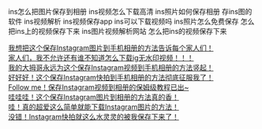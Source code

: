 ins怎么把图片保存到相册
ins视频怎么下载高清
ins照片如何保存相册
存ins图的软件
ins视频解析
ins视频保存app
ins可以下载视频吗
ins照片怎么免费保存
怎么把ins上的视频保存下来
ins图片视频解析网站
怎么把ins的视频保存下来

[我想把这个保存Instagram图片到手机相册的方法告诉每个家人们！](https://xiaoguangkepu.com/ins/60.html)<br>
[家人们，我不允许还有谁不知道怎么下载ig无水印视频！！！](https://xiaoguangkepu.com/ins/67.html)<br>
[我的大拇哥永远为这个保存Instagram视频到手机相册的方法竖起！](https://xiaoguangkepu.com/ins/87.html)<br>
[好好好！这个保存Instagram快拍到手机相册的方法彻底征服我了！](https://xiaoguangkepu.com/ins/111.html)<br>
[Follow me！保存Instagram视频到相册的保姆级教程已出~](https://xiaoguangkepu.com/ins/112.html)<br>
[哇哇哇！这个保存Instagram图片到相册的方法真的香！](https://www.sohu.com/a/777565163_121319595)<br>
[哇！真的超爱这么简单就能下载Instagram图片的方法！](https://www.sohu.com/a/790713481_121319595)<br>
[没错！Instagram快拍就这么水灵灵的被我保存下来了！](https://www.sohu.com/a/799452575_121319595)<br>
